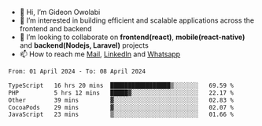 - 👋 Hi, I’m Gideon Owolabi
- 👀 I’m interested in building efficient and scalable applications across the frontend and backend
- 💞️ I’m looking to collaborate on <b>frontend(react)</b>, <b>mobile(react-native)</b> and <b>backend(Nodejs, Laravel)</b> projects
- 📫 How to reach me <a href="mailto:gideoniyin2021@gmail.com">Mail</a>, <a href="https://www.linkedin.com/in/gideon-owolabi-9b667a232/">LinkedIn</a> and <a href="https://wa.me/2348055377085">Whatsapp</a>

<!---
gude1/gude1 is a ✨ special ✨ repository because its `README.md` (this file) appears on your GitHub profile.
You can click the Preview link to take a look at your changes.
--->

<!--START_SECTION:waka-->

```txt
From: 01 April 2024 - To: 08 April 2024

TypeScript   16 hrs 20 mins  █████████████████▒░░░░░░░   69.59 %
PHP          5 hrs 12 mins   █████▓░░░░░░░░░░░░░░░░░░░   22.17 %
Other        39 mins         ▓░░░░░░░░░░░░░░░░░░░░░░░░   02.83 %
CocoaPods    29 mins         ▓░░░░░░░░░░░░░░░░░░░░░░░░   02.07 %
JavaScript   23 mins         ▒░░░░░░░░░░░░░░░░░░░░░░░░   01.66 %
```

<!--END_SECTION:waka-->
